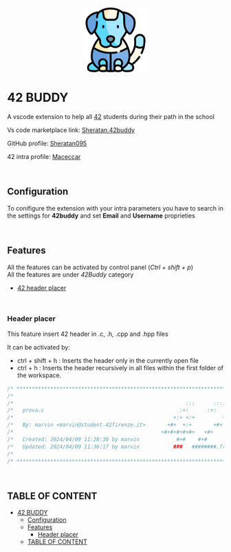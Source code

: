 <p align="center">
  <img src="./Imgs/robot-dog.png"  width="150" height="150"/>
</p>

# 42 BUDDY

A vscode extension to help all [42](https://42.fr/) students during their path in the school

Vs code marketplace link: [Sheratan.42buddy](https://marketplace.visualstudio.com/items?itemName=Sheratan.42buddy)

GitHub profile: [Sheratan095](https://github.com/Sheratan095)

42 intra profile: [Maceccar](https://profile.intra.42.fr/users/maceccar)

<br>

## Configuration

To conifigure the extension with your intra parameters you have to search in the settings for **42buddy** and set **Email** and **Username** proprieties

<br>

## Features

All the features can be activated by control panel (_Ctrl + shift + p_)\
All the features are under _42Buddy_ category


- [42 header placer](#usage)

<br>

### Header placer

This feature insert 42 header in .c, .h, .cpp and .hpp files

It can be activated by:
- ctrl + shift + h : Inserts the header only in the currently open file
- ctrl + h : Inserts the header recursively in all files within the first folder of the workspace.

``` C
/* ************************************************************************** */
/*                                                                            */
/*                                                        :::      ::::::::   */
/*   prova.c                                            :+:      :+:    :+:   */
/*                                                    +:+ +:+         +:+     */
/*   By: marvin <marvin@student.42firenze.it>       +#+  +:+       +#+        */
/*                                                +#+#+#+#+#+   +#+           */
/*   Created: 2024/04/09 11:28:30 by marvin            #+#    #+#             */
/*   Updated: 2024/04/09 11:36:17 by marvin           ###   ########.fr       */
/*                                                                            */
/* ************************************************************************** */
```

<br>

## TABLE OF CONTENT

- [42 BUDDY](#42-buddy)
  - [Configuration](#configuration)
  - [Features](#features)
    - [Header placer](#header-placer)
  - [TABLE OF CONTENT](#table-of-content)
